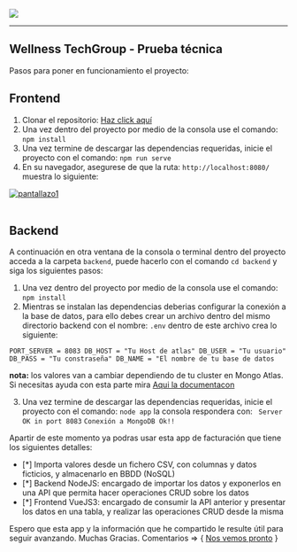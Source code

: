 ![](https://cdn-images-1.medium.com/fit/t/1600/480/1*4izVrbT8LE14PeLaBg9vjA.png)


----------
## Wellness TechGroup - Prueba técnica

Pasos para poner en funcionamiento el proyecto:

 ## **Frontend**
1. Clonar el repositorio: [Haz click aquí](https://github.com/DesarrolloWebSeven/wellness.git)
2. Una vez dentro del proyecto por medio de la consola use el comando: `npm install`
3. Una vez termine de descargar las dependencias requeridas, inicie el proyecto con el comando: `npm run serve`
4. En su navegador, asegurese de que la ruta: `http://localhost:8080/` muestra lo siguiente:

<a href="#"><img src="https://i.ibb.co/N3cJ4ZW/pantallazo1.png" alt="pantallazo1" border="0"></a><br /><a target='_blank' href='https://imgbb.com/'></a><br />

## **Backend**
A continuación en otra ventana de la consola o terminal dentro del proyecto acceda a la carpeta `backend`, puede hacerlo con el comando `cd backend` y siga los siguientes pasos:

1. Una vez dentro del proyecto por medio de la consola use el comando: `npm install`
2. Mientras se instalan las dependencias deberias configurar la conexión a la base de datos, para ello debes crear un archivo dentro del mismo directorio backend con el nombre: `.env` dentro de este archivo crea lo siguiente:

`PORT_SERVER = 8083
DB_HOST = "Tu Host de atlas"
DB_USER = "Tu usuario"
DB_PASS = "Tu constraseña"
DB_NAME = "El nombre de tu base de datos`

**nota:** los valores van a cambiar dependiendo de tu cluster en Mongo Atlas. Si necesitas ayuda con esta parte mira [Aqui la documentacon](https://docs.atlas.mongodb.com/driver-connection/)

3. Una vez termine de descargar las dependencias requeridas, inicie el proyecto con el comando: `node app` la consola respondera con: 
` Server OK in port 8083` 
`Conexión a MongoDB Ok!!`

Apartir de este momento ya podras usar esta app de facturación que tiene los siguientes detalles:

- [*] 	Importa valores desde un fichero CSV, con columnas y datos ficticios, y almacenarlo en BBDD (NoSQL)
- [*] 	Backend NodeJS: encargado de importar los datos y exponerlos en una API que permita hacer operaciones CRUD sobre los datos
- [*]	 Frontend VueJS3: encargado de consumir la API anterior y presentar los datos en una tabla, y realizar las operaciones CRUD desde la misma


Espero que esta app y la información que he compartido le resulte útil para seguir avanzando.
Muchas Gracias.
Comentarios => { [Nos vemos pronto](https://www.linkedin.com/in/victorbonillac/) } 

